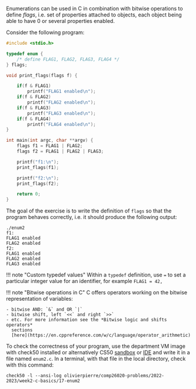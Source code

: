 Enumerations can be used in C in combination with bitwise operations to define
*flags*, i.e. set of properties attached to objects, each object being able to
have 0 or several properties enabled.

Consider the following program:

```c
#include <stdio.h>

typedef enum {
    /* define FLAG1, FLAG2, FLAG3, FLAG4 */
} flags;

void print_flags(flags f) {

    if(f & FLAG1)
        printf("FLAG1 enabled\n");
    if(f & FLAG2)
        printf("FLAG2 enabled\n");
    if(f & FLAG3)
        printf("FLAG3 enabled\n");
    if(f & FLAG4)
        printf("FLAG4 enabled\n");
}

int main(int argc, char **argv) {
    flags f1 = FLAG1 | FLAG2;
    flags f2 = FLAG1 | FLAG2 | FLAG3;

    printf("f1:\n");
    print_flags(f1);

    printf("f2:\n");
    print_flags(f2);

    return 0;
}
```

The goal of the exercise is to write the definition of `flags` so that the
program behaves correctly, i.e. it should produce the following output:

```shell
./enum2
f1:
FLAG1 enabled
FLAG2 enabled
f2:
FLAG1 enabled
FLAG2 enabled
FLAG3 enabled
```

!!! note "Custom typedef values"
    Within a `typedef` definition, use `=` to set a particular integer value
    for an identifier, for example `FLAG1 = 42,`

!!! note "Bitwise operations in C"
    C offers operators working on the bitwise representation of variables:

    - bitwise AND: `&` and OR `|`
    - bitwise shift, left `<<` and right `>>`
    - etc. For more information see the *Bitwise logic and shifts operators*
      sections
      [here](https://en.cppreference.com/w/c/language/operator_arithmetic)

To check the correctness of your program, use the department VM image with check50 installed or alternatively CS50 [sandbox](sandbox.cs50.io)
or [IDE](ide.cs50.io) and write it in a file named `enum2.c`. In a terminal,
with that file in the local directory, check with this command:
```shell
check50 -l --ansi-log olivierpierre/comp26020-problems/2022-2023/week2-c-basics/17-enum2
```
